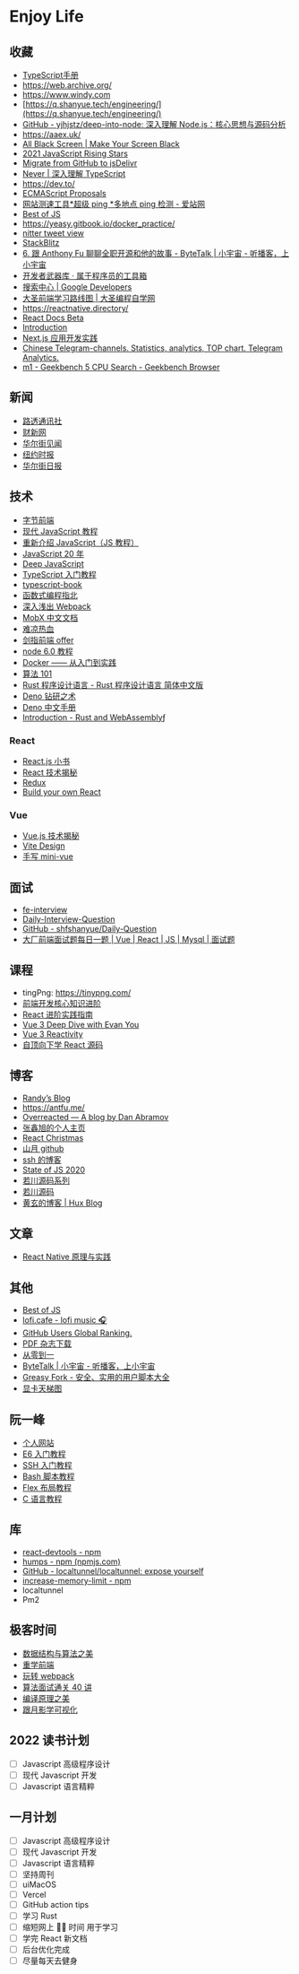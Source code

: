 # Enjoy Life

## 收藏

- [TypeScript手册](https://bosens-china.github.io/Typescript-manual/)
- <https://web.archive.org/>
- <https://www.windy.com>
- [https://q.shanyue.tech/engineering/](https://q.shanyue.tech/engineering/)
- [GitHub - yjhjstz/deep-into-node: 深入理解 Node.js：核心思想与源码分析](https://github.com/yjhjstz/deep-into-node)
- <https://aaex.uk/>
- [All Black Screen | Make Your Screen Black](https://allblackscreen.com/)
- [2021 JavaScript Rising Stars](https://risingstars.js.org/2021/en)
- [Migrate from GitHub to jsDelivr](https://www.jsdelivr.com/github)
- [Never | 深入理解 TypeScript](https://jkchao.github.io/typescript-book-chinese/typings/neverType.html)
- <https://dev.to/>
- [ECMAScript Proposals](https://www.proposals.es/)
- [网站测速工具*超级 ping *多地点 ping 检测 - 爱站网](https://ping.aizhan.com/)
- [Best of JS](https://bestofjs.org/)
- <https://yeasy.gitbook.io/docker_practice/>
- [nitter tweet view](https://nitter.domain.glass/)
- [StackBlitz](https://stackblitz.com/)
- [6. 跟 Anthony Fu 聊聊全职开源和他的故事 - ByteTalk | 小宇宙 - 听播客，上小宇宙](https://www.xiaoyuzhoufm.com/episode/61b43114f7b64dfb09f2524c?s=eyJ1IjogIjYxNmFlZTVhZTBmNWU3MjNiYjhjNzE4MCJ9)
- [开发者武器库 · 属于程序员的工具箱](https://devtool.tech/)
- [搜索中心 | Google Developers](https://developers.google.com/search)
- [大圣前端学习路线图 | 大圣编程自学网](https://shengxinjing.cn/)
- <https://reactnative.directory/>
- [React Docs Beta](https://beta.reactjs.org/)
- [Introduction](https://animationbook.codedaily.io/introduction)
- [Next.js 应用开发实践](https://nextjs-in-action-cn.taonan.lu/)
- [Chinese Telegram-channels. Statistics, analytics, TOP chart. Telegram Analytics.](https://cn.tgstat.com/)
- [m1 - Geekbench 5 CPU Search - Geekbench Browser](https://browser.geekbench.com/v5/cpu/search?utf8=%E2%9C%93&q=m1)

## 新闻

- [路透通讯社](https://cn.reuters.com/)
- [财新网](https://www.caixin.com/)
- [华尔街见闻](https://wallstreetcn.com/)
- [纽约时报](https://cn.nytimes.com/)
- [华尔街日报](https://cn.wsj.com/)

## 技术

- [字节前端](https://www.zhihu.com/org/zi-jie-qian-duan)
- [现代 JavaScript 教程](https://zh.javascript.info/)
- [重新介绍 JavaScript（JS 教程）](https://developer.mozilla.org/zh-CN/docs/Web/JavaScript/A_re-introduction_to_JavaScript#概览)
- [JavaScript 20 年](https://cn.history.js.org/index.html)
- [Deep JavaScript](https://exploringjs.com/deep-js/toc.html)
- [TypeScript 入门教程](https://ts.xcatliu.com/)
- [typescript-book](https://github.com/basarat/typescript-book)
- [函数式编程指北](https://llh911001.gitbooks.io/mostly-adequate-guide-chinese/content/)
- [深入浅出 Webpack](http://webpack.wuhaolin.cn/)
- [MobX 中文文档](https://cn.mobx.js.org/)
- [难凉热血](https://nlrx-wjc.github.io/Blog/about/)
- [剑指前端 offer](https://github.com/exposir/awesome-interview)
- [node 6.0 教程](https://yunnysunny.gitbooks.io/nodebook/content/00_preface.html)
- [Docker —— 从入门到实践](https://yeasy.gitbook.io/docker_practice/)
- [算法 101](https://101.zoo.team/)
- [Rust 程序设计语言 - Rust 程序设计语言 简体中文版](https://kaisery.github.io/trpl-zh-cn/)
- [Deno 钻研之术](https://deno-tutorial.js.org/)
- [Deno 中文手册](https://manual.deno.js.cn/)
- [Introduction - Rust and WebAssembly](https://rustwasm.github.io/docs/book/introduction.html)ƒ

### React

- [React.js 小书](https://hyf.js.org/react-naive-book/)
- [React 技术揭秘](https://react.iamkasong.com/)
- [Redux](https://www.redux.org.cn/)
- [Build your own React](https://pomb.us/build-your-own-react/)

### Vue

- [Vue.js 技术揭秘](https://ustbhuangyi.github.io/vue-analysis/)
- [Vite Design](https://vite-design.surge.sh/guide/)
- [手写 mini-vue](https://www.bilibili.com/video/BV1Rt4y1B7sC)

## 面试

- [fe-interview](https://github.com/haizlin/fe-interview)
- [Daily-Interview-Question](https://github.com/Advanced-Frontend/Daily-Interview-Question/issues)
- [GitHub - shfshanyue/Daily-Question](https://github.com/shfshanyue/Daily-Question)
- [大厂前端面试题每日一题 | Vue | React | JS | Mysql | 面试题](https://q.shanyue.tech/)

## 课程

- tingPng: <https://tinypng.com/>
- [前端开发核心知识进阶](https://gitbook.cn/gitchat/column/5c91c813968b1d64b1e08fde)
- [React 进阶实践指南](https://juejin.cn/book/6945998773818490884)
- [Vue 3 Deep Dive with Evan You](https://www.bilibili.com/video/BV1rC4y187Vw)
- [Vue 3 Reactivity](https://www.bilibili.com/video/BV1SZ4y1x7a9?spm_id_from=333.788.b_636f6d6d656e74.6)
- [自顶向下学 React 源码](https://ke.segmentfault.com/course/1650000023864436)

## 博客

- [Randy’s Blog](https://lutaonan.com/)
- <https://antfu.me/>
- [Overreacted — A blog by Dan Abramov](https://overreacted.io/)
- [张鑫旭的个人主页](https://www.zhangxinxu.com/)
- [React Christmas](https://react.christmas/2020)
- [山月 github](https://github.com/shfshanyue/blog)
- [ssh 的博客](https://github.com/sl1673495/blogs)
- [State of JS 2020](https://2020.stateofjs.com/zh-Hans/)
- [若川源码系列](https://lxchuan12.gitee.io/)
- [若川源码](https://mp.weixin.qq.com/mp/appmsgalbum?__biz=MzA5MjQwMzQyNw==&action=getalbum&album_id=1342211915371675650&scene=173&from_msgid=2650759428&from_itemidx=1&count=3&nolastread=1&scene=21#wechat_redirect)
- [黄玄的博客 | Hux Blog](https://huangxuan.me/)

## 文章

- [React Native 原理与实践](https://juejin.cn/post/6916452544956858382#heading-19)

## 其他

- [Best of JS](https://bestofjs.org/timeline)
- [lofi.cafe - lofi music 🎧](https://www.lofi.cafe/)
- [GitHub Users Global Ranking.](https://wangchujiang.com/github-rank/)
- [PDF 杂志下载](https://diyizazhi.com)
- [从零到一](https://0011.one/)
- [ByteTalk | 小宇宙 - 听播客，上小宇宙](https://www.xiaoyuzhoufm.com/podcast/6177bab6b69226ed16a3ed41)
- [Greasy Fork - 安全、实用的用户脚本大全](https://greasyfork.org/zh-CN)
- [显卡天梯图](https://www.mydrivers.com/zhuanti/tianti/gpu/index.html)

## 阮一峰

- [个人网站](http://www.ruanyifeng.com/home.html)
- [E6 入门教程](https://github.com/exposir/es6tutorial/blob/gh-pages/SUMMARY.md)
- [SSH 入门教程](https://www.ruanyifeng.com/blog/2020/12/ssh-tutorial.html)
- [Bash 脚本教程](https://www.ruanyifeng.com/blog/2020/04/bash-tutorial.html)
- [Flex 布局教程](https://www.ruanyifeng.com/blog/2015/07/flex-grammar.html)
- [C 语言教程](https://wangdoc.com/clang/)

## 库

- [react-devtools - npm](https://www.npmjs.com/package/react-devtools)
- [humps - npm (npmjs.com)](https://www.npmjs.com/package/humps)
- [GitHub - localtunnel/localtunnel: expose yourself](https://github.com/localtunnel/localtunnel)
- [increase-memory-limit - npm](https://www.npmjs.com/package/increase-memory-limit)
- localtunnel
- Pm2

## 极客时间

- [数据结构与算法之美](https://time.geekbang.org/column/intro/100017301?tab=catalog)
- [重学前端](https://time.geekbang.org/column/intro/100023201)
- [玩转 webpack](https://time.geekbang.org/course/intro/100028901)
- [算法面试通关 40 讲](https://time.geekbang.org/course/intro/100019701?tab=catalog)
- [编译原理之美](https://time.geekbang.org/column/intro/100034101?tab=catalog)
- [跟月影学可视化](https://time.geekbang.org/column/intro/100053801?tab=catalog)

## 2022 读书计划

- [ ] Javascript 高级程序设计
- [ ] 现代 Javascript 开发
- [ ] Javascript 语言精粹

## 一月计划

- [ ] Javascript 高级程序设计
- [ ] 现代 Javascript 开发
- [ ] Javascript 语言精粹
- [ ] 坚持周刊
- [ ] uiMacOS
- [ ] Vercel
- [ ] GitHub action tips
- [ ] 学习 Rust
- [ ] 缩短网上 🏄‍♀️ 时间 用于学习
- [ ] 学完 React 新文档
- [ ] 后台优化完成
- [ ] 尽量每天去健身
